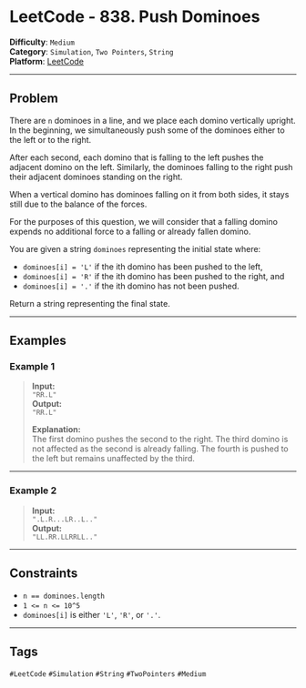 # LeetCode - 838. Push Dominoes

**Difficulty**: `Medium`  
**Category**: `Simulation`, `Two Pointers`, `String`  
**Platform**: [LeetCode](https://leetcode.com/problems/push-dominoes/description/?envType=daily-question&envId=2025-05-02)

---

## Problem

There are `n` dominoes in a line, and we place each domino vertically upright. In the beginning, we simultaneously push some of the dominoes either to the left or to the right.

After each second, each domino that is falling to the left pushes the adjacent domino on the left. Similarly, the dominoes falling to the right push their adjacent dominoes standing on the right.

When a vertical domino has dominoes falling on it from both sides, it stays still due to the balance of the forces.

For the purposes of this question, we will consider that a falling domino expends no additional force to a falling or already fallen domino.

You are given a string `dominoes` representing the initial state where:

- `dominoes[i] = 'L'` if the ith domino has been pushed to the left,
- `dominoes[i] = 'R'` if the ith domino has been pushed to the right, and
- `dominoes[i] = '.'` if the ith domino has not been pushed.

Return a string representing the final state.

---

## Examples

### Example 1

> **Input:**  
> `"RR.L"`  
> **Output:**  
> `"RR.L"`
>
> **Explanation:**  
> The first domino pushes the second to the right. The third domino is not affected as the second is already falling. The fourth is pushed to the left but remains unaffected by the third.

---

### Example 2

> **Input:**  
> `".L.R...LR..L.."`  
> **Output:**  
> `"LL.RR.LLRRLL.."`

---

## Constraints

- `n == dominoes.length`
- `1 <= n <= 10^5`
- `dominoes[i]` is either `'L'`, `'R'`, or `'.'`.

---

## Tags

`#LeetCode` `#Simulation` `#String` `#TwoPointers` `#Medium`
